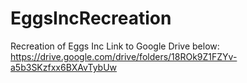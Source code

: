 # EggsIncRecreation
Recreation of Eggs Inc
Link to Google Drive below:
https://drive.google.com/drive/folders/18ROk9Z1FZYv-a5b3SKzfxx6BXAvTybUw
